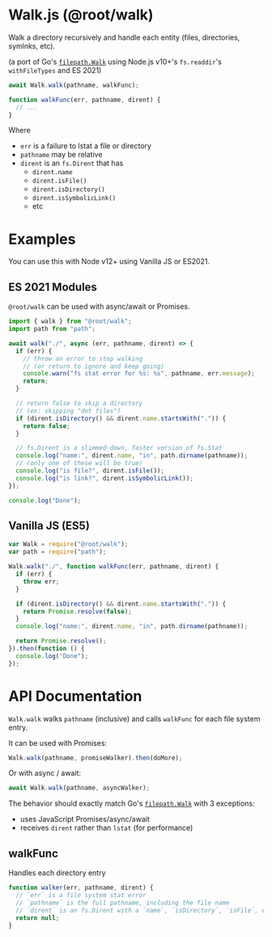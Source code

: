 # Walk.js (@root/walk)

Walk a directory recursively and handle each entity (files, directories, symlnks, etc).

(a port of Go's [`filepath.Walk`](https://golang.org/pkg/path/filepath/#Walk)
using Node.js v10+'s `fs.readdir`'s `withFileTypes` and ES 2021)

```js
await Walk.walk(pathname, walkFunc);

function walkFunc(err, pathname, dirent) {
  // ...
}
```

Where

- `err` is a failure to lstat a file or directory
- `pathname` may be relative
- `dirent` is an `fs.Dirent` that has
  - `dirent.name`
  - `dirent.isFile()`
  - `dirent.isDirectory()`
  - `dirent.isSymbolicLink()`
  - etc

# Examples

You can use this with Node v12+ using Vanilla JS or ES2021.

## ES 2021 Modules

`@root/walk` can be used with async/await or Promises.

```js
import { walk } from "@root/walk";
import path from "path";

await walk("./", async (err, pathname, dirent) => {
  if (err) {
    // throw an error to stop walking
    // (or return to ignore and keep going)
    console.warn("fs stat error for %s: %s", pathname, err.message);
    return;
  }

  // return false to skip a directory
  // (ex: skipping "dot files")
  if (dirent.isDirectory() && dirent.name.startsWith(".")) {
    return false;
  }

  // fs.Dirent is a slimmed-down, faster version of fs.Stat
  console.log("name:", dirent.name, "in", path.dirname(pathname));
  // (only one of these will be true)
  console.log("is file?", dirent.isFile());
  console.log("is link?", dirent.isSymbolicLink());
});

console.log("Done");
```

## Vanilla JS (ES5)

```js
var Walk = require("@root/walk");
var path = require("path");

Walk.walk("./", function walkFunc(err, pathname, dirent) {
  if (err) {
    throw err;
  }

  if (dirent.isDirectory() && dirent.name.startsWith(".")) {
    return Promise.resolve(false);
  }
  console.log("name:", dirent.name, "in", path.dirname(pathname));

  return Promise.resolve();
}).then(function () {
  console.log("Done");
});
```

# API Documentation

`Walk.walk` walks `pathname` (inclusive) and calls `walkFunc` for each file system entry.

It can be used with Promises:

```js
Walk.walk(pathname, promiseWalker).then(doMore);
```

Or with async / await:

```js
await Walk.walk(pathname, asyncWalker);
```

The behavior should exactly match Go's
[`filepath.Walk`](https://golang.org/pkg/path/filepath/#Walk) with 3 exceptions:

- uses JavaScript Promises/async/await
- receives `dirent` rather than `lstat` (for performance)

<!-- TODO
- can be created with `options` to change default behaviors
-->

## walkFunc

Handles each directory entry

```js
function walker(err, pathname, dirent) {
  // `err` is a file system stat error
  // `pathname` is the full pathname, including the file name
  // `dirent` is an fs.Dirent with a `name`, `isDirectory`, `isFile`, etc
  return null;
}
```

<!-- TODO
## create(options)

Create a custom walker with these options:

- `withFileTypes: false` walkFunc will receive String[] instead of fs.Dirent[]
- `sort: sortFunc`
-->
